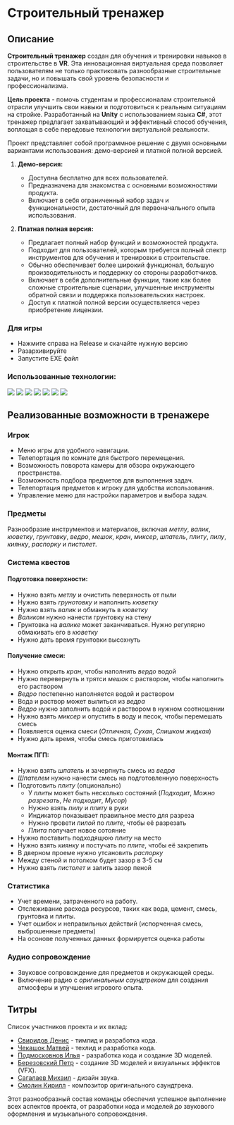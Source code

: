 # Строительный тренажер

## Описание

**Строительный тренажер** создан для обучения и тренировки навыков в строительстве в **VR**. Эта инновационная виртуальная среда позволяет пользователям не только практиковать разнообразные строительные задачи, но и повышать свой уровень безопасности и профессионализма.

**Цель проекта** - помочь студентам и профессионалам строительной отрасли улучшить свои навыки и подготовиться к реальным ситуациям на стройке. Разработанный на **Unity** с использованием языка **C#**, этот тренажер предлагает захватывающий и эффективный способ обучения, воплощая в себе передовые технологии виртуальной реальности.

Проект представляет собой программное решение с двумя основными вариантами использования: демо-версией и платной полной версией.

1. **Демо-версия:**
   - Доступна бесплатно для всех пользователей.
   - Предназначена для знакомства с основными возможностями продукта.
   - Включает в себя ограниченный набор задач и функциональности, достаточный для первоначального опыта использования.

2. **Платная полная версия:**
   - Предлагает полный набор функций и возможностей продукта.
   - Подходит для пользователей, которым требуется полный спектр инструментов для обучения и тренировки в строительстве.
   - Обычно обеспечивает более широкий функционал, большую производительность и поддержку со стороны разработчиков.
   - Включает в себя дополнительные функции, такие как более сложные строительные сценарии, улучшенные инструменты обратной связи и поддержка пользовательских настроек.
   - Доступ к платной полной версии осуществляется через приобретение лицензии.
  
### Для игры
* Нажмите справа на Release и скачайте нужную версию
* Разархивируйте
* Запустите EXE файл

### Использованные технологии: 

![](https://img.shields.io/badge/c%23-%23239120.svg?style=for-the-badge&logo=csharp&logoColor=white)
![](https://img.shields.io/badge/unity-%23000000.svg?style=for-the-badge&logo=unity&logoColor=white)
![](https://img.shields.io/badge/steamvr-1b2838.svg?style=for-the-badge&logo=steam&logoColor=white)
![](https://img.shields.io/badge/github-%23121011.svg?style=for-the-badge&logo=github&logoColor=white)
![](https://img.shields.io/badge/blender-%23F5792A.svg?style=for-the-badge&logo=blender&logoColor=white)
![](https://img.shields.io/badge/jira-%230A0FFF.svg?style=for-the-badge&logo=jira&logoColor=white)
![](https://img.shields.io/badge/Rider-000000.svg?style=for-the-badge&logo=Rider&logoColor=white&color=black&labelColor=crimson)

## Реализованные возможности в тренажере

### Игрок
- Меню игры для удобного навигации.
- Телепортация по комнате для быстрого перемещения.
- Возможность поворота камеры для обзора окружающего пространства.
- Возможность подбора предметов для выполнения задач.
- Телепортация предметов к игроку для удобства использования.
- Управление меню для настройки параметров и выбора задач.

### Предметы
Разнообразие инструментов и материалов, включая *метлу*, *валик*, *кюветку*, *грунтовку*, *ведро*, *мешок*, *кран*, *миксер*, *шпатель*, *плиту*, *пилу*, *киянку*, *распорку* и *пистолет*.

### Система квестов
#### Подготовка поверхности:
- Нужно взять *метлу* и очистить певерхность от пыли
- Нужно взять *грунотовку* и наполнить *кюветку*
- Нужно взять *валик* и обмакнуть в *кюветку*
- *Валиком* нужно нанести грунтовку на стену
- Грунтовка на *валике* может заканчиваться. Нужно регулярно обмакивать его в *кюветку*
- Нужно дать время грунтовки высохнуть

#### Получение смеси:
- Нужно открыть *кран*, чтобы наполнить *вердо* водой
- Нужно перевернуть и трятси *мешок* с раствором, чтобы наполнить его раствором
- *Ведро* постепенно наполняется водой и раствором
- Вода и раствор может вылиться из *ведра*
- *Ведро* нужно заполнить водой и раствором в нужном соотношении
- Нужно взять *миксер* и опустить в воду и песок, чтобы перемешать смесь
- Появляется оценка смеси (*Отличная*, *Сухая*, *Слишком жидкая*)
- Нужно дать время, чтобы смесь приготовилась

#### Монтаж ПГП:
- Нужно взять *шпатель* и зачерпнуть смесь из *ведра*
- *Шпателем* нужно нанести смесь на подготовленную поверхность
- Подготовить *плиту* (опционально)
    + У *плиты* может быть несколько состояний (*Подходит*, *Можно разрезать*, *Не подходит*, *Мусор*)
    + Нужно взять *пилу* и *плиту* в руки
    + Индикатор показывает правильное место для разреза
    + Нужно провети *пилой* по *плите*, чтобы её разрезать
    + *Плита* получает новое сотояние
- Нужно поставить подходящюю *плиту* на место
- Нужно взять *киянку* и постучать по *плите*, чтобы её закрепить
- В дверном проеме нужно утсановить *распорку*
- Между стеной и потолком будет зазор в 3-5 см
- Нужно взять *пистолет* и залить зазор пеной

### Статистика
- Учет времени, затраченного на работу.
- Отслеживание расхода ресурсов, таких как вода, цемент, смесь, грунтовка и плиты.
- Учет ошибок и неправильных действий (испорченная смесь, выброшенные предметы)
- На осонове полученных данных формируется оценка работы

### Аудио сопровождение
- Звуковое сопровождение для предметов и окружающей среды.
- Включение радио с *оригинальным саундтреком* для создания атмосферы и улучшения игрового опыта.

## Титры
Список участников проекта и их вклад:

- [Свиридов Денис](https://github.com/MrFireDeN) - тимлид и разработка кода.
- [Чекашок Матвей](https://github.com/Ryize) - техлид и разработка кода.
- [Подмосковнов Илья](https://github.com/rokosvlg) - разработка кода и создание 3D моделей.
- [Березовский Петр](https://github.com/8RODOGAST8) - создание 3D моделей и визуальных эффектов (VFX).
- [Сагалаев Михаил](https://github.com/Gissigunth) - дизайн звука.
- [Смолин Кирилл](https://vk.com/iluvatar_eru) - композитор оригинального саундтрека.

Этот разнообразный состав команды обеспечил успешное выполнение всех аспектов проекта, от разработки кода и моделей до звукового оформления и музыкального сопровождения.
